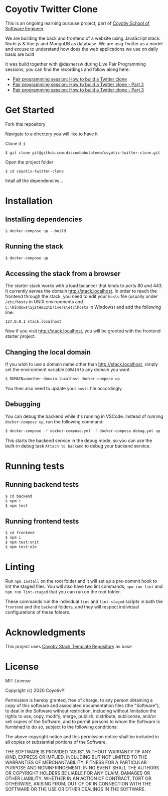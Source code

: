 # Coyotiv Twitter Clone

This is an ongoing learning purpuse project, part of [Coyotiv School of Software Engineer](https://www.coyotiv.com/school-of-software-engineering/)

We are building the back and frontend of a website using JavaScript stack: Node.js & Vue.js and MongoDB as database.  We are usig Twitter as a model and excuse to understand how does the web applications we use on daily basis are built

It was build together with @dashersw during Live Pair Programming sessions, you can find the recordings and follow along here:
- [Pair programming session: How to build a Twitter clone](https://www.youtube.com/watch?v=K_9t3lAJxw4&t=6297s&ab_channel=Coyotiv)
- [Pair programming session: How to build a Twitter clone - Part 2](https://youtu.be/JB_89ndjQAI)
- [Pair programming session: How to build a Twitter clone - Part 3](https://youtu.be/hoWuk2HOWQo)


# Get Started

Fork this repository 

Navigate to a directory you will like to have it

Clone it :) 

```
$ git clone git@github.com:discombobulateme/coyotiv-twitter-clone.git
```

Open the project folder

```
$ cd coyotiv-twitter-clone
```
Intall all the dependencies... 

# Installation

## Installing dependencies

```
$ docker-compose up --build
```

## Running the stack

```sh
$ docker-compose up
```

## Accessing the stack from a browser

The starter stack works with a load balancer that binds to ports 80 and 443. It currently serves the domain http://stack.localhost. In order to reach the frontend through the stack, you need to edit your `hosts` file (usually under `/etc/hosts` in UNIX environments and `C:\Windows\System32\Drivers\etc\hosts` in Windows) and add the following line:

```
127.0.0.1 stack.localhost
```

Now if you visit http://stack.localhost, you will be greeted with the frontend starter project.

## Changing the local domain

If you wish to use a domain name other than http://stack.localhost, simply set the environment variable `DOMAIN` to any domain you want.

```sh
$ DOMAIN=another-domain.localhost docker-compose up
```

You then also need to update your `hosts` file accordingly.

## Debugging

You can debug the backend while it's running in VSCode. Instead of running `docker-compose up`, run the following command:

```sh
$ docker-compose -f docker-compose.yml -f docker-compose.debug.yml up
```

This starts the backend service in the debug mode, so you can use the built-in debug task `Attach to backend` to debug your backend service.

# Running tests

## Running backend tests

```sh
$ cd backend
$ npm i
$ npm test
```

## Running frontend tests

```sh
$ cd frontend
$ npm i
$ npm test:unit
$ npm test:e2e
```

# Linting

Run `npm install` on the root folder and it will set up a pre-commit hook to lint the staged files. You will also have two lint commands, `npm run lint` and `npm run lint-staged` that you can run on the root folder.

These commands run the individual `lint` and `lint-staged` scripts in both the `frontend` and the `backend` folders, and they will respect individual configurations of these folders.

# Acknowledgments

This project uses [Coyotiv Stack Template Repository](https://github.com/coyotiv/stack) as base


# License

MIT License

Copyright (c) 2020 Coyotiv®

Permission is hereby granted, free of charge, to any person obtaining a copy
of this software and associated documentation files (the "Software"), to deal
in the Software without restriction, including without limitation the rights
to use, copy, modify, merge, publish, distribute, sublicense, and/or sell
copies of the Software, and to permit persons to whom the Software is
furnished to do so, subject to the following conditions:

The above copyright notice and this permission notice shall be included in all
copies or substantial portions of the Software.

THE SOFTWARE IS PROVIDED "AS IS", WITHOUT WARRANTY OF ANY KIND, EXPRESS OR
IMPLIED, INCLUDING BUT NOT LIMITED TO THE WARRANTIES OF MERCHANTABILITY,
FITNESS FOR A PARTICULAR PURPOSE AND NONINFRINGEMENT. IN NO EVENT SHALL THE
AUTHORS OR COPYRIGHT HOLDERS BE LIABLE FOR ANY CLAIM, DAMAGES OR OTHER
LIABILITY, WHETHER IN AN ACTION OF CONTRACT, TORT OR OTHERWISE, ARISING FROM,
OUT OF OR IN CONNECTION WITH THE SOFTWARE OR THE USE OR OTHER DEALINGS IN THE
SOFTWARE.
